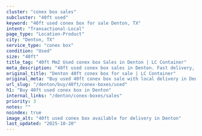 ```yaml
---
cluster: "conex box sales"
subcluster: "40ft used"
keyword: "40ft used conex box for sale Denton, TX"
intent: "Transactional-Local"
page_type: "Location-Product"
city: "Denton, TX"
service_type: "conex box"
condition: "Used"
size: "40ft"
title_tag: "40ft Mm2 Used conex box Sales in Denton | LC Container"
meta_description: "40ft used conex box sales in Denton. Fast delivery, competitive pricing. Serving conex boxes area. Quote ID: 6C9. Call (214) 524-4168 for your free quote today."
original_title: "Denton 40ft conex box for sale | LC Container"
original_meta: "Buy used 40ft conex box sale with local delivery in Denton, TX. LC Container — local Since 2003. Request a fast quote today."
url_slug: "/denton/buy/40ft/conex-boxes/used"
h1: "Buy 40ft used conex box in Denton"
internal_links: "/denton/conex-boxes/sales"
priority: 3
notes: ""
noindex: true
image_alt: "40ft used conex box available for delivery in Denton"
last_updated: "2025-10-20"
---
```


<!-- TODO: Add unique city/inventory copy, images, and internal links here. -->
